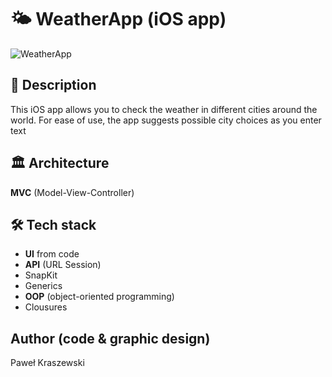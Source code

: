 ﻿
# 🌤 WeatherApp (iOS app)
![WeatherApp](https://user-images.githubusercontent.com/101596109/188314196-53b79162-e8ee-4c52-972f-35c7f4b2b88a.png)

## 📝 Description

This iOS app allows you to check the weather in different cities around the world. For ease of use, the app suggests possible city choices as you enter text

## 🏛 Architecture

**MVC** (Model-View-Controller)

## 🛠 Tech stack

- **UI** from code
- **API** (URL Session)
- SnapKit
- Generics
- **OOP** (object-oriented programming)
- Clousures

## Author (code & graphic design)

Paweł Kraszewski

